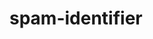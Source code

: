 # spam-identifier
<mxGraphModel><root><mxCell id="0"/><mxCell id="1" parent="0"/><mxCell id="2" value="SageMaker" style="rounded=0;whiteSpace=wrap;html=1;" vertex="1" parent="1"><mxGeometry x="440" y="900" width="120" height="60" as="geometry"/></mxCell><mxCell id="3" value="" style="verticalLabelPosition=bottom;shadow=0;dashed=0;align=center;html=1;verticalAlign=top;strokeWidth=1;shape=mxgraph.mockup.misc.mail2;strokeColor=#999999;" vertex="1" parent="1"><mxGeometry x="52.5" y="683.5" width="85" height="51" as="geometry"/></mxCell><mxCell id="4" value="Amazon&lt;br&gt;SES" style="rounded=0;whiteSpace=wrap;html=1;" vertex="1" parent="1"><mxGeometry x="230" y="679" width="120" height="60" as="geometry"/></mxCell><mxCell id="5" value="" style="points=[[0,0,0],[0.25,0,0],[0.5,0,0],[0.75,0,0],[1,0,0],[0,1,0],[0.25,1,0],[0.5,1,0],[0.75,1,0],[1,1,0],[0,0.25,0],[0,0.5,0],[0,0.75,0],[1,0.25,0],[1,0.5,0],[1,0.75,0]];outlineConnect=0;fontColor=#232F3E;gradientColor=#4D72F3;gradientDirection=north;fillColor=#3334B9;strokeColor=#ffffff;dashed=0;verticalLabelPosition=bottom;verticalAlign=top;align=center;html=1;fontSize=12;fontStyle=0;aspect=fixed;shape=mxgraph.aws4.resourceIcon;resIcon=mxgraph.aws4.simple_email_service;" vertex="1" parent="1"><mxGeometry x="320" y="679" width="30" height="30" as="geometry"/></mxCell><mxCell id="6" value="email&lt;br&gt;S3" style="rounded=0;whiteSpace=wrap;html=1;" vertex="1" parent="1"><mxGeometry x="440" y="679" width="120" height="60" as="geometry"/></mxCell><mxCell id="7" value="" style="points=[[0,0,0],[0.25,0,0],[0.5,0,0],[0.75,0,0],[1,0,0],[0,1,0],[0.25,1,0],[0.5,1,0],[0.75,1,0],[1,1,0],[0,0.25,0],[0,0.5,0],[0,0.75,0],[1,0.25,0],[1,0.5,0],[1,0.75,0]];outlineConnect=0;fontColor=#232F3E;gradientColor=#60A337;gradientDirection=north;fillColor=#277116;strokeColor=#ffffff;dashed=0;verticalLabelPosition=bottom;verticalAlign=top;align=center;html=1;fontSize=12;fontStyle=0;aspect=fixed;shape=mxgraph.aws4.resourceIcon;resIcon=mxgraph.aws4.s3;" vertex="1" parent="1"><mxGeometry x="528" y="678" width="32" height="32" as="geometry"/></mxCell><mxCell id="8" value="" style="edgeStyle=orthogonalEdgeStyle;rounded=0;orthogonalLoop=1;jettySize=auto;html=1;" edge="1" source="9" target="2" parent="1"><mxGeometry relative="1" as="geometry"/></mxCell><mxCell id="9" value="Lambda" style="rounded=0;whiteSpace=wrap;html=1;" vertex="1" parent="1"><mxGeometry x="440" y="790" width="120" height="60" as="geometry"/></mxCell><mxCell id="10" value="" style="points=[[0,0,0],[0.25,0,0],[0.5,0,0],[0.75,0,0],[1,0,0],[0,1,0],[0.25,1,0],[0.5,1,0],[0.75,1,0],[1,1,0],[0,0.25,0],[0,0.5,0],[0,0.75,0],[1,0.25,0],[1,0.5,0],[1,0.75,0]];outlineConnect=0;fontColor=#232F3E;gradientColor=#F78E04;gradientDirection=north;fillColor=#D05C17;strokeColor=#ffffff;dashed=0;verticalLabelPosition=bottom;verticalAlign=top;align=center;html=1;fontSize=12;fontStyle=0;aspect=fixed;shape=mxgraph.aws4.resourceIcon;resIcon=mxgraph.aws4.lambda;" vertex="1" parent="1"><mxGeometry x="530" y="790" width="32" height="32" as="geometry"/></mxCell><mxCell id="11" value="" style="points=[[0,0,0],[0.25,0,0],[0.5,0,0],[0.75,0,0],[1,0,0],[0,1,0],[0.25,1,0],[0.5,1,0],[0.75,1,0],[1,1,0],[0,0.25,0],[0,0.5,0],[0,0.75,0],[1,0.25,0],[1,0.5,0],[1,0.75,0]];outlineConnect=0;fontColor=#232F3E;gradientColor=#4AB29A;gradientDirection=north;fillColor=#116D5B;strokeColor=#ffffff;dashed=0;verticalLabelPosition=bottom;verticalAlign=top;align=center;html=1;fontSize=12;fontStyle=0;aspect=fixed;shape=mxgraph.aws4.resourceIcon;resIcon=mxgraph.aws4.sagemaker;" vertex="1" parent="1"><mxGeometry x="530" y="900" width="30" height="30" as="geometry"/></mxCell><mxCell id="12" value="" style="endArrow=classic;html=1;" edge="1" source="3" target="4" parent="1"><mxGeometry width="50" height="50" relative="1" as="geometry"><mxPoint x="395" y="540" as="sourcePoint"/><mxPoint x="503" y="540" as="targetPoint"/></mxGeometry></mxCell><mxCell id="13" value="email" style="text;html=1;align=center;verticalAlign=middle;resizable=0;points=[];autosize=1;" vertex="1" parent="1"><mxGeometry x="75" y="734.5" width="40" height="20" as="geometry"/></mxCell><mxCell id="14" value="send email" style="text;html=1;align=center;verticalAlign=middle;resizable=0;points=[];autosize=1;" vertex="1" parent="1"><mxGeometry x="147" y="689" width="70" height="20" as="geometry"/></mxCell><mxCell id="15" value="" style="endArrow=classic;html=1;" edge="1" parent="1"><mxGeometry width="50" height="50" relative="1" as="geometry"><mxPoint x="350" y="709" as="sourcePoint"/><mxPoint x="442.5" y="709" as="targetPoint"/></mxGeometry></mxCell><mxCell id="16" value="PUT email" style="text;html=1;align=center;verticalAlign=middle;resizable=0;points=[];autosize=1;" vertex="1" parent="1"><mxGeometry x="359.5" y="689" width="70" height="20" as="geometry"/></mxCell><mxCell id="17" value="" style="endArrow=classic;html=1;exitX=0.5;exitY=1;exitDx=0;exitDy=0;" edge="1" source="6" target="9" parent="1"><mxGeometry width="50" height="50" relative="1" as="geometry"><mxPoint x="560" y="709" as="sourcePoint"/><mxPoint x="652.5" y="709" as="targetPoint"/></mxGeometry></mxCell><mxCell id="18" value="trigger lambda" style="text;html=1;align=center;verticalAlign=middle;resizable=0;points=[];autosize=1;" vertex="1" parent="1"><mxGeometry x="499" y="754.5" width="90" height="20" as="geometry"/></mxCell><mxCell id="19" value="classify as SPAM or not&lt;br&gt;using SageMaker endpoint" style="text;html=1;align=center;verticalAlign=middle;resizable=0;points=[];autosize=1;" vertex="1" parent="1"><mxGeometry x="497" y="857.5" width="160" height="30" as="geometry"/></mxCell><mxCell id="20" value="" style="endArrow=classic;html=1;exitX=0.5;exitY=1;exitDx=0;exitDy=0;" edge="1" parent="1"><mxGeometry width="50" height="50" relative="1" as="geometry"><mxPoint x="500" y="850" as="sourcePoint"/><mxPoint x="500" y="901" as="targetPoint"/></mxGeometry></mxCell><mxCell id="21" value="" style="endArrow=classic;html=1;exitX=0;exitY=0.5;exitDx=0;exitDy=0;entryX=0.5;entryY=1;entryDx=0;entryDy=0;" edge="1" source="9" target="4" parent="1"><mxGeometry width="50" height="50" relative="1" as="geometry"><mxPoint x="335" y="774.5" as="sourcePoint"/><mxPoint x="335" y="825.5" as="targetPoint"/><Array as="points"><mxPoint x="290" y="820"/></Array></mxGeometry></mxCell><mxCell id="22" value="" style="endArrow=classic;html=1;exitX=-0.007;exitY=0.683;exitDx=0;exitDy=0;exitPerimeter=0;entryX=0.987;entryY=0.685;entryDx=0;entryDy=0;entryPerimeter=0;" edge="1" source="4" target="3" parent="1"><mxGeometry width="50" height="50" relative="1" as="geometry"><mxPoint x="137.5" y="720" as="sourcePoint"/><mxPoint x="230" y="720" as="targetPoint"/></mxGeometry></mxCell><mxCell id="23" value="reply" style="text;html=1;align=center;verticalAlign=middle;resizable=0;points=[];autosize=1;" vertex="1" parent="1"><mxGeometry x="162" y="720" width="40" height="20" as="geometry"/></mxCell><mxCell id="24" value="send reply email&lt;br&gt;with result" style="text;html=1;align=center;verticalAlign=middle;resizable=0;points=[];autosize=1;" vertex="1" parent="1"><mxGeometry x="285" y="790" width="100" height="30" as="geometry"/></mxCell><mxCell id="25" value="Training&lt;br&gt;Data&lt;br&gt;S3" style="rounded=0;whiteSpace=wrap;html=1;" vertex="1" parent="1"><mxGeometry x="660" y="901" width="120" height="60" as="geometry"/></mxCell><mxCell id="26" value="" style="points=[[0,0,0],[0.25,0,0],[0.5,0,0],[0.75,0,0],[1,0,0],[0,1,0],[0.25,1,0],[0.5,1,0],[0.75,1,0],[1,1,0],[0,0.25,0],[0,0.5,0],[0,0.75,0],[1,0.25,0],[1,0.5,0],[1,0.75,0]];outlineConnect=0;fontColor=#232F3E;gradientColor=#60A337;gradientDirection=north;fillColor=#277116;strokeColor=#ffffff;dashed=0;verticalLabelPosition=bottom;verticalAlign=top;align=center;html=1;fontSize=12;fontStyle=0;aspect=fixed;shape=mxgraph.aws4.resourceIcon;resIcon=mxgraph.aws4.s3;" vertex="1" parent="1"><mxGeometry x="748" y="900" width="32" height="32" as="geometry"/></mxCell><mxCell id="27" value="" style="edgeStyle=orthogonalEdgeStyle;rounded=0;orthogonalLoop=1;jettySize=auto;html=1;exitX=0;exitY=0.5;exitDx=0;exitDy=0;entryX=1;entryY=1;entryDx=0;entryDy=0;entryPerimeter=0;" edge="1" source="25" target="11" parent="1"><mxGeometry relative="1" as="geometry"><mxPoint x="510" y="860" as="sourcePoint"/><mxPoint x="510" y="910" as="targetPoint"/><Array as="points"><mxPoint x="610" y="931"/><mxPoint x="560" y="930"/></Array></mxGeometry></mxCell></root></mxGraphModel>
